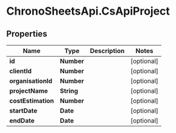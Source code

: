 # ChronoSheetsApi.CsApiProject

## Properties
Name | Type | Description | Notes
------------ | ------------- | ------------- | -------------
**id** | **Number** |  | [optional] 
**clientId** | **Number** |  | [optional] 
**organisationId** | **Number** |  | [optional] 
**projectName** | **String** |  | [optional] 
**costEstimation** | **Number** |  | [optional] 
**startDate** | **Date** |  | [optional] 
**endDate** | **Date** |  | [optional] 


